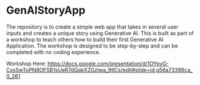 # GenAIStoryApp
The repository is to create a simple web app that takes in several user inputs and creates a unique story using Generative AI. This is built as part of a workshop to teach others how to build their first Generative AI Application. The workshop is designed to be step-by-step and can be completed with no coding experience.

Workshop Here: https://docs.google.com/presentation/d/1OYoyG-Cxs5wToPN8OFSB1sUeR7dQakXZGzIwa_9tlCs/edit#slide=id.g56a73398ca_0_261
